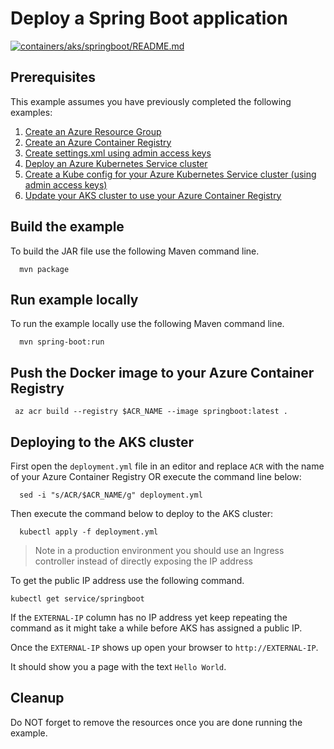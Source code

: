 
# Deploy a Spring Boot application

[![containers/aks/springboot/README.md](https://github.com/Azure-Samples/java-on-azure-examples/actions/workflows/containers_aks_springboot_README_md.yml/badge.svg)](https://github.com/Azure-Samples/java-on-azure-examples/actions/workflows/containers_aks_springboot_README_md.yml)

## Prerequisites

This example assumes you have previously completed the following examples:

1. [Create an Azure Resource Group](../../../general/group/create/README.md)
1. [Create an Azure Container Registry](../../../containers/acr/create/README.md)
1. [Create settings.xml using admin access keys](../../../containers/acr/create-settings-xml/README.md)
1. [Deploy an Azure Kubernetes Service cluster](../create/README.md)
1. [Create a Kube config for your Azure Kubernetes Service cluster (using admin access keys)](../create-kube-config/README.md)
1. [Update your AKS cluster to use your Azure Container Registry](../use-your-acr/README.md)

## Build the example

<!-- workflow.include(../create-kube-config/README.md) -->
<!-- workflow.include(../use-your-acr/README.md) -->
<!-- workflow.run() 

cd containers/aks/springboot

  -->

To build the JAR file use the following Maven command line.

````shell
  mvn package
````

## Run example locally

To run the example locally use the following Maven command line.

<!-- workflow.skip() -->
````shell
  mvn spring-boot:run
````

## Push the Docker image to your Azure Container Registry

````shell
 az acr build --registry $ACR_NAME --image springboot:latest .
````

## Deploying to the AKS cluster

First open the `deployment.yml` file in an editor and replace `ACR` with the
name of your Azure Container Registry OR execute the command line below:

```shell
  sed -i "s/ACR/$ACR_NAME/g" deployment.yml
```

Then execute the command below to deploy to the AKS cluster:

```shell
  kubectl apply -f deployment.yml
```

> Note in a production environment you should use an Ingress controller instead
> of directly exposing the IP address

To get the public IP address use the following command.

```shell
kubectl get service/springboot
```

If the `EXTERNAL-IP` column has no IP address yet keep repeating the command as
it might take a while before AKS has assigned a public IP.

Once the `EXTERNAL-IP` shows up open your browser to `http://EXTERNAL-IP`.

It should show you a page with the text `Hello World`.

<!-- workflow.run() 

cd ../../..
  
  -->


## Cleanup

<!-- workflow.directOnly()

  az group delete --name $RESOURCE_GROUP --yes || true

  -->

Do NOT forget to remove the resources once you are done running the example.
